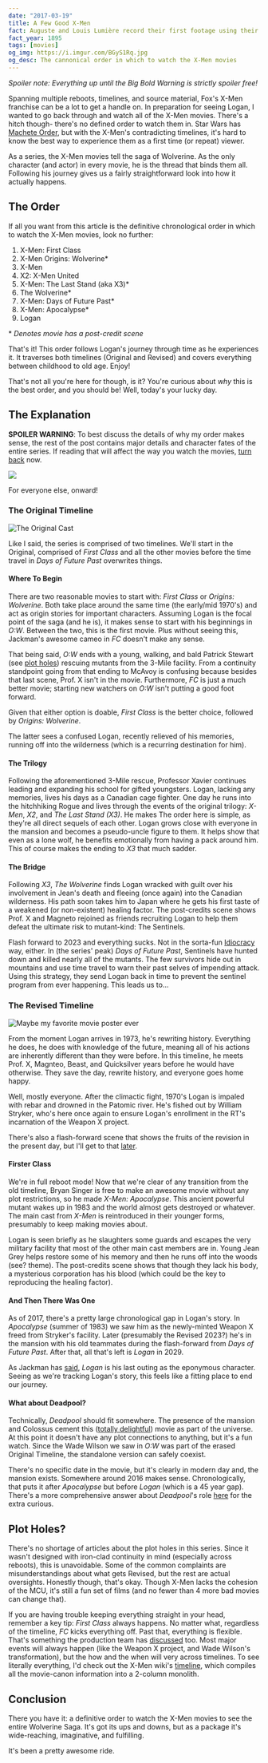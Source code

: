```yaml
---
date: "2017-03-19"
title: A Few Good X-Men
fact: Auguste and Louis Lumière record their first footage using their newly patented cinematograph.
fact_year: 1895
tags: [movies]
og_img: https://i.imgur.com/BGyS1Rq.jpg
og_desc: The cannonical order in which to watch the X-Men movies
---
```


_Spoiler note: Everything up until the Big Bold Warning is strictly spoiler free!_

Spanning multiple reboots, timelines, and source material, Fox's X-Men franchise can be a lot to get a handle on. In preparation for seeing Logan, I wanted to go back through and watch all of the X-Men movies. There's a hitch though- there's no defined order to watch them in. Star Wars has [Machete Order](http://www.nomachetejuggling.com/2011/11/11/the-star-wars-saga-suggested-viewing-order/), but with the X-Men's contradicting timelines, it's hard to know the best way to experience them as a first time (or repeat) viewer.

As a series, the X-Men movies tell the saga of Wolverine. As the only character (and actor) in every movie, he is the thread that binds them all. Following his journey gives us a fairly straightforward look into how it actually happens.

## The Order

If all you want from this article is the definitive chronological order in which to watch the X-Men movies, look no further:

1. X-Men: First Class
1. X-Men Origins: Wolverine\*
1. X-Men
1. X2: X-Men United
1. X-Men: The Last Stand (aka X3)\*
1. The Wolverine\*
1. X-Men: Days of Future Past\*
1. X-Men: Apocalypse\*
1. Logan

\* _Denotes movie has a post-credit scene_

That's it! This order follows Logan's journey through time as he experiences it. It traverses both timelines (Original and Revised) and covers everything between childhood to old age. Enjoy!

That's not all you're here for though, is it? You're curious about _why_ this is the best order, and you should be! Well, today's your lucky day.

## The Explanation

**SPOILER WARNING**: To best discuss the details of why my order makes sense, the rest of the post contains major details and character fates of the entire series. If reading that will affect the way you watch the movies, [turn back](#the-order) now.

![](./images/spoilers-stop.jpg)

For everyone else, onward!

### The Original Timeline

![The Original Cast](./images/original-cast.jpg)

Like I said, the series is comprised of two timelines. We'll start in the Original, comprised of _First Class_ and all the other movies before the time travel in _Days of Future Past_ overwrites things.

#### Where To Begin

There are two reasonable movies to start with: _First Class_ or _Origins: Wolverine_. Both take place around the same time (the early/mid 1970's) and act as origin stories for important characters. Assuming Logan is the focal point of the saga (and he is), it makes sense to start with his beginnings in _O:W_. Between the two, this is the first movie. Plus without seeing this, Jackman's awesome cameo in _FC_ doesn't make any sense.

That being said, _O:W_ ends with a young, walking, and bald Patrick Stewart (see [plot holes](#plot-holes)) rescuing mutants from the 3-Mile facility. From a continuity standpoint going from that ending to McAvoy is confusing because besides that last scene, Prof. X isn't in the movie. Furthermore, _FC_ is just a much better movie; starting new watchers on _O:W_ isn't putting a good foot forward.

Given that either option is doable, _First Class_ is the better choice, followed by _Origins: Wolverine_.

The latter sees a confused Logan, recently relieved of his memories, running off into the wilderness (which is a recurring destination for him).

#### The Trilogy

Following the aforementioned 3-Mile rescue, Professor Xavier continues leading and expanding his school for gifted youngsters. Logan, lacking any memories, lives his days as a Canadian cage fighter. One day he runs into the hitchhiking Rogue and lives through the events of the original trilogy: _X-Men_, _X2_, and _The Last Stand (X3)_. He makes The order here is simple, as they're all direct sequels of each other. Logan grows close with everyone in the mansion and becomes a pseudo-uncle figure to them. It helps show that even as a lone wolf, he benefits emotionally from having a pack around him. This of course makes the ending to _X3_ that much sadder.

#### The Bridge

Following _X3_, _The Wolverine_ finds Logan wracked with guilt over his involvement in Jean's death and fleeing (once again) into the Canadian wilderness. His path soon takes him to Japan where he gets his first taste of a weakened (or non-existent) healing factor. The post-credits scene shows Prof. X and Magneto rejoined as friends recruiting Logan to help them defeat the ultimate risk to mutant-kind: The Sentinels.

Flash forward to 2023 and everything sucks. Not in the sorta-fun [Idiocracy](https://en.wikipedia.org/wiki/Idiocracy) way, either. In (the series' peak) _Days of Future Past_, Sentinels have hunted down and killed nearly all of the mutants. The few survivors hide out in mountains and use time travel to warn their past selves of impending attack. Using this strategy, they send Logan back in time to prevent the sentinel program from ever happening. This leads us to...

### The Revised Timeline

![Maybe my favorite movie poster ever](./images/double-post.jpg)

From the moment Logan arrives in 1973, he's rewriting history. Everything he does, he does with knowledge of the future, meaning all of his actions are inherently different than they were before. In this timeline, he meets Prof. X, Magnteo, Beast, and Quicksilver years before he would have otherwise. They save the day, rewrite history, and everyone goes home happy.

Well, mostly everyone. After the climactic fight, 1970's Logan is impaled with rebar and drowned in the Patomic river. He's fished out by William Stryker, who's here once again to ensure Logan's enrollment in the RT's incarnation of the Weapon X project.

There's also a flash-forward scene that shows the fruits of the revision in the present day, but I'll get to that [later](#and-then-there-was-one).

#### Firster Class

We're in full reboot mode! Now that we're clear of any transition from the old timeline, Bryan Singer is free to make an awesome movie without any plot restrictions, so he made _X-Men: Apocalypse_. This ancient powerful mutant wakes up in 1983 and the world almost gets destroyed or whatever. The main cast from _X-Men_ is reintroduced in their younger forms, presumably to keep making movies about.

Logan is seen briefly as he slaughters some guards and escapes the very military facility that most of the other main cast members are in. Young Jean Grey helps restore some of his memory and then he runs off into the woods (see? theme). The post-credits scene shows that though they lack his body, a mysterious corporation has his blood (which could be the key to reproducing the healing factor).

#### And Then There Was One

As of 2017, there's a pretty large chronological gap in Logan's story. In _Apocalypse_ (summer of 1983) we saw him as the newly-minted Weapon X freed from Stryker's facility. Later (presumably the Revised 2023?) he's in the mansion with his old teammates during the flash-forward from _Days of Future Past_. After that, all that's left is _Logan_ in 2029.

As Jackman has [said](http://comicbook.com/2015/05/07/hugh-jackman-confirms-wolverine-3-will-be-his-last-time-as-chara/), _Logan_ is his last outing as the eponymous character. Seeing as we're tracking Logan's story, this feels like a fitting place to end our journey.

#### What about Deadpool?

Technically, _Deadpool_ should fit somewhere. The presence of the mansion and Colossus cement this ([totally delightful](/blog/post/a-few-of-my-favorite-things/#movies)) movie as part of the universe. At this point it doesn't have any plot connections to anything, but it's a fun watch. Since the Wade Wilson we saw in _O:W_ was part of the erased Original Timeline, the standalone version can safely coexist.

There's no specific date in the movie, but it's clearly in modern day and, the mansion exists. Somewhere around 2016 makes sense. Chronologically, that puts it after _Apocalypse_ but before _Logan_ (which is a 45 year gap). There's a more comprehensive answer about _Deadpool_'s role [here](https://movies.stackexchange.com/a/47739) for the extra curious.

## Plot Holes?

There's no shortage of articles about the plot holes in this series. Since it wasn't designed with iron-clad continuity in mind (especially across reboots), this is unavoidable. Some of the common complaints are misunderstandings about what gets Revised, but the rest are actual oversights. Honestly though, that's okay. Though X-Men lacks the cohesion of the MCU, it's still a fun set of films (and no fewer than 4 more bad movies can change that).

If you are having trouble keeping everything straight in your head, remember a key tip: _First Class_ always happens. No matter what, regardless of the timeline, _FC_ kicks everything off. Past that, everything is flexible. That's something the production team has [discussed](http://collider.com/x-men-apocalypse-new-timeline-explained-bryan-singer/) too. Most major events will always happen (like the Weapon X project, and Wade Wilson's transformation), but the how and the when will very across timelines. To see literally everything, I'd check out the X-Men wiki's [timeline](http://xmenmovies.wikia.com/wiki/Timeline), which compiles all the movie-canon information into a 2-column monolith.

## Conclusion

There you have it: a definitive order to watch the X-Men movies to see the entire Wolverine Saga. It's got its ups and downs, but as a package it's wide-reaching, imaginative, and fulfilling.

It's been a pretty awesome ride.
